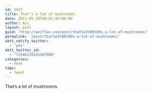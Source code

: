 ```yaml
---
id: 1417
title: That’s a lot of mushrooms.
date: 2011-05-20T08:01:42+00:00
author: Avi
layout: post
guid: 'http://aviflax.com/post/that%e2%80%99s-a-lot-of-mushrooms/'
permalink: '/post/that%e2%80%99s-a-lot-of-mushrooms/'
aktt_notify_twitter:
  - 'yes'
aktt_twitter_id:
  - "71546135541587968"
categories:
  - none
tags:
  - tweet
---
```

That’s a lot of mushrooms.